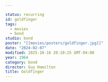 ```yaml
---

status: recurring
id: goldfinger
tags:
  - movies
  - bond
studio: bond
poster: "[[movies/posters/goldfinger.jpg]]"
date: "2024-02-07"
modified: 2025-10-16 20:10:25 GMT-04:00
year: 1964
category: bond
director: Guy Hamilton
title: Goldfinger
---
```

